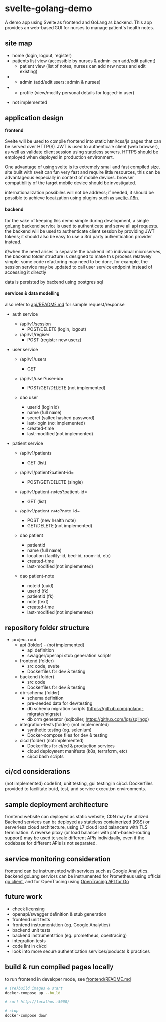 # svelte-golang-demo

A demo app using Svelte as frontend and GoLang as backend. This app provides an web-based GUI for nurses to manage patient's health notes. 

## site map

- home (login, logout, register)
- patients list view (accessible by nurses & admin, can add/edit patient)
	- patient view (list of notes, nurses can add new notes and edit existing)
- * admin (add/edit users: admin & nurses)
- * profile (view/modify personal details for logged-in user)

* not implemented 

## application design

#### frontend

Svelte will be used to compile frontend into static html/css/js pages that can be served over HTTP(S). JWT is used to authenticate client (web browser), as well as validate client session using stateless servers. HTTPS should be employed when deployed in production environment.

One advantage of using svelte is its extremely small and fast compiled size. site built with svelt can fun very fast and require little resources, this can be advantageous especially in context of mobile devices. browser compatibility of the target mobile device should be investigated.

internationalization possibiles will not be address; if needed, it should be possible to achieve localization using plugins such as [svelte-i18n](https://github.com/kaisermann/svelte-i18n).

#### backend

for the sake of keeping this demo simple during development, a single goLang backend service is used to authenticate and serve all api requests. the backend will be used to authenticate client session by providing JWT tokens; it should also be easy to use a 3rd party authentication provider instead. 

if/when the need arises to separate the backend into individual microserves, the backend folder structure is designed to make this process relatively simple. some code refactoring may need to be done, for example, the session service may be updated to call user service endpoint instead of accessing it directly

data is persisted by backend using postgres sql

#### services & data modelling

also refer to [api/README.md](api/README.md) for sample request/response

- auth service
	- /api/v1/session
		- POST/DELETE (login, logout)
	- /api/v1/regiser
		- POST (register new userz)

- user service
	- /api/v1/users
		- GET
	- /api/v1/user?user-id=
		- POST/GET/DELETE (not implemented)

	- dao user
		- userid (login id)
		- name (full name)
		- secret (salted hashed password)
		- last-login (not implemented)
		- created-time
		- last-modified (not implemented)

- patient service		
	- /api/v1/patients
		- GET (list)
	- /api/v1/patient?patient-id=
		- POST/GET/DELETE (single)
	- /api/v1/patient-notes?patient-id=
		- GET (list)
	- /api/v1/patient-note?note-id=
		- POST (new health note)
		- GET/DELETE (not implemented)

	- dao patient
		- patientid
		- name (full name)
		- location (facility-id, bed-id, room-id, etc)
		- created-time
		- last-modified (not implemented)
	- dao patient-note
		- noteid (uuid)
		- userid (fk)
		- patientid (fk)
		- note (text)
		- created-time
		- last-modified (not implemented)

## repository folder structure

- project root
	- api (folder) -  (not implemented)
		- api definition
		- swagger/openapi stub generation scripts
	- frontend (folder)
		- src code, svelte
		- Dockerfiles for dev & testing
	- backend (folder)
		- src code
		- Dockerfiles for dev & testing
	- db-schema (folder)
		- schema definition
		- pre-seeded data for dev/testing
		- db schema migration scripts (https://github.com/golang-migrate/migrate)
		- db orm generator (sqlboiler, https://github.com/lqs/sqlingo)
	- integration-tests (folder) (not implemented)
		- synthetic testing (eg. selenium)
		- Docker-compose files for dev & testing
	- cicd (folder) (not implemented)
		- Dockerfiles for ci/cd & production services
		- cloud deployment manifests (k8s, terraform, etc)
		- ci/cd bash scripts

## ci/cd considerations

(not implemented) code lint, unit testing, gui testing in ci/cd. Dockerfiles provided to facilitate build, test, and service execution environments.

## sample deployment architecture

frontend website can deployed as static website; CDN may be utilized. Backend services can be deployed as stateless containerized (K8S) or serverless cloud architecture, using L7 cloud load balancers with TLS termination. A reverse proxy (or load balancer with path-based-routing support) may be used to scale different APIs individually, even if the codebase for different APIs is not separated.

## service monitoring consideration

frontend can be instrumented with services such as Google Analytics. backend goLang services can be instrumented for Prometheus using official [go client](https://github.com/prometheus/client_golang), and for OpenTracing using [OpenTracing API for Go](https://github.com/opentracing/opentracing-go)

## future work

- check licensing
- openapi/swagger definition & stub generation
- frontend unit tests
- frontend instrumentation (eg. Google Analytics)
- backend unit tests
- backend instrumentation (eg. prometheus, opentracing)
- integration tests
- code lint in ci/cd
- look into more secure authentication services/products & practices

## build & run compiled pages locally

to run frontend in developer mode, see [frontend/README.md](frontend/README.md)

```sh
# (re)build images & start
docker-compose up --build

# surf http://localhost:5000/

# stop
docker-compose down
```
